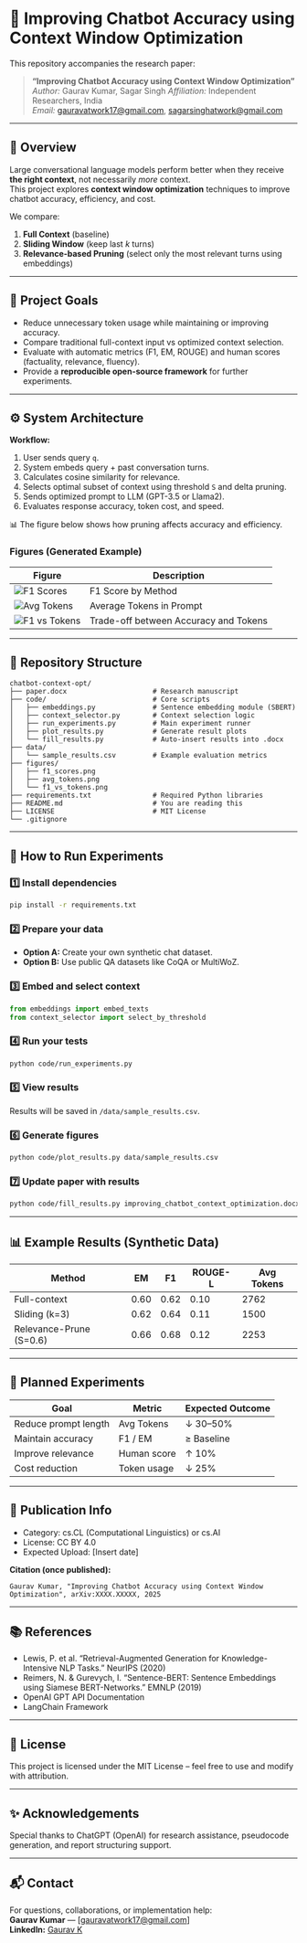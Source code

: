 # 🧠 Improving Chatbot Accuracy using Context Window Optimization

This repository accompanies the research paper:

> **“Improving Chatbot Accuracy using Context Window Optimization”**  
> *Author:* Gaurav Kumar, Sagar Singh
> *Affiliation:* Independent Researchers, India   
> *Email:* gauravatwork17@gmail.com, sagarsinghatwork@gmail.com  



---

## 🧩 Overview

Large conversational language models perform better when they receive **the right context**, not necessarily *more* context.  
This project explores **context window optimization** techniques to improve chatbot accuracy, efficiency, and cost.

We compare:

1. **Full Context** (baseline)  
2. **Sliding Window** (keep last *k* turns)  
3. **Relevance-based Pruning** (select only the most relevant turns using embeddings)

---

## 🚀 Project Goals

- Reduce unnecessary token usage while maintaining or improving accuracy.  
- Compare traditional full-context input vs optimized context selection.  
- Evaluate with automatic metrics (F1, EM, ROUGE) and human scores (factuality, relevance, fluency).  
- Provide a **reproducible open-source framework** for further experiments.  

---

## ⚙️ System Architecture

**Workflow:**

1. User sends query `q`.  
2. System embeds query + past conversation turns.  
3. Calculates cosine similarity for relevance.  
4. Selects optimal subset of context using threshold `S` and delta pruning.  
5. Sends optimized prompt to LLM (GPT-3.5 or Llama2).  
6. Evaluates response accuracy, token cost, and speed.

📊 The figure below shows how pruning affects accuracy and efficiency.

### Figures (Generated Example)

| Figure | Description |
|--------|-------------|
| ![F1 Scores](figures/f1_scores.png) | F1 Score by Method |
| ![Avg Tokens](figures/avg_tokens.png) | Average Tokens in Prompt |
| ![F1 vs Tokens](figures/f1_vs_tokens.png) | Trade-off between Accuracy and Tokens |

---

## 📁 Repository Structure

```
chatbot-context-opt/
├── paper.docx                     # Research manuscript
├── code/                          # Core scripts
│   ├── embeddings.py              # Sentence embedding module (SBERT)
│   ├── context_selector.py        # Context selection logic
│   ├── run_experiments.py         # Main experiment runner
│   ├── plot_results.py            # Generate result plots
│   └── fill_results.py            # Auto-insert results into .docx
├── data/
│   └── sample_results.csv         # Example evaluation metrics
├── figures/
│   ├── f1_scores.png
│   ├── avg_tokens.png
│   └── f1_vs_tokens.png
├── requirements.txt               # Required Python libraries
├── README.md                      # You are reading this
├── LICENSE                        # MIT License
└── .gitignore
```

---

## 🧠 How to Run Experiments

### 1️⃣ Install dependencies
```bash
pip install -r requirements.txt
```

### 2️⃣ Prepare your data
- **Option A:** Create your own synthetic chat dataset.  
- **Option B:** Use public QA datasets like CoQA or MultiWoZ.

### 3️⃣ Embed and select context
```python
from embeddings import embed_texts
from context_selector import select_by_threshold
```

### 4️⃣ Run your tests
```bash
python code/run_experiments.py
```

### 5️⃣ View results
Results will be saved in `/data/sample_results.csv`.

### 6️⃣ Generate figures
```bash
python code/plot_results.py data/sample_results.csv
```

### 7️⃣ Update paper with results
```bash
python code/fill_results.py improving_chatbot_context_optimization.docx data/sample_results.csv
```

---

## 📊 Example Results (Synthetic Data)

| Method | EM   | F1   | ROUGE-L | Avg Tokens |
|--------|------|------|---------|------------|
| Full-context | 0.60 | 0.62 | 0.10 | 2762 |
| Sliding (k=3) | 0.62 | 0.64 | 0.11 | 1500 |
| Relevance-Prune (S=0.6) | 0.66 | 0.68 | 0.12 | 2253 |

---

## 🧪 Planned Experiments

| Goal | Metric | Expected Outcome |
|------|--------|-----------------|
| Reduce prompt length | Avg Tokens | ↓ 30–50% |
| Maintain accuracy | F1 / EM | ≥ Baseline |
| Improve relevance | Human score | ↑ 10% |
| Cost reduction | Token usage | ↓ 25% |

---

## 📘 Publication Info

- Category: cs.CL (Computational Linguistics) or cs.AI  
- License: CC BY 4.0  
- Expected Upload: [Insert date]  

**Citation (once published):**
```
Gaurav Kumar, "Improving Chatbot Accuracy using Context Window Optimization", arXiv:XXXX.XXXXX, 2025
```

---

## 📚 References

- Lewis, P. et al. “Retrieval-Augmented Generation for Knowledge-Intensive NLP Tasks.” NeurIPS (2020)  
- Reimers, N. & Gurevych, I. “Sentence-BERT: Sentence Embeddings using Siamese BERT-Networks.” EMNLP (2019)  
- OpenAI GPT API Documentation  
- LangChain Framework  

---

## 🧾 License

This project is licensed under the MIT License – feel free to use and modify with attribution.

---

## ✨ Acknowledgements

Special thanks to ChatGPT (OpenAI) for research assistance, pseudocode generation, and report structuring support.

---

## 📬 Contact

For questions, collaborations, or implementation help:  
**Gaurav Kumar** — [gauravatwork17@gmail.com]  
**LinkedIn:** [Gaurav K](https://www.linkedin.com/in/gauravconnects/) 

